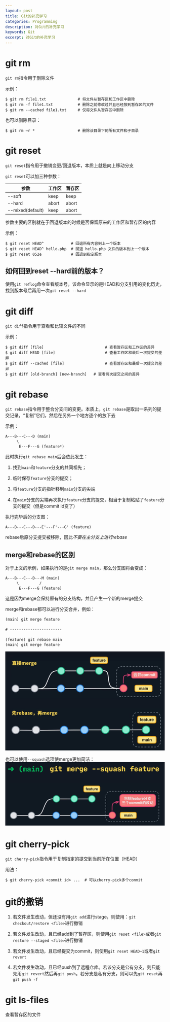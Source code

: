 ```yaml
---
layout: post
title: Git的补充学习
categories: Programming
description: 对Git的补充学习
keywords: Git
excerpt: 对Git的补充学习
---
```


# git rm
`git rm`指令用于删除文件

示例：

```
$ git rm file1.txt              # 将文件从暂存区和工作区中删除  
$ git rm -f file1.txt           # 删除之前修改过并且已经放到暂存区的文件  
$ git rm --cached file1.txt     # 仅将文件从暂存区中删除
```
也可以删除目录：
```
$ git rm –r *                   # 删除该目录下的所有文件和子目录
```

# git reset
`git reset`指令用于撤销变更/回退版本，本质上就是向上移动分支

`git reset`可以加三种参数：

|参数| 工作区 | 暂存区 |
|----------|----------|----------|
| --soft    | keep  | keep |
| --hard   | abort   | abort   |
| --mixed(default)    | keep   | abort  |

参数主要的区别就在于回退版本的时候是否保留原来的工作区和暂存区的内容

示例：

```
$ git reset HEAD^            # 回退所有内容到上一个版本  
$ git reset HEAD^ hello.php  # 回退 hello.php 文件的版本到上一个版本  
$ git reset 052e             # 回退到指定版本
```

## 如何回到reset --hard前的版本？
使用`git reflog`命令查看版本号，该命令显示的是HEAD和分支引用的变化历史，找到版本号后再用一次`git reset --hard`


# git diff
`git diff`指令用于查看和比较文件的不同

示例：
```
$ git diff [file]                           # 查看暂存区和工作区的差异  
$ git diff HEAD [file]                      # 查看工作区和最后一次提交的差异
$ git diff --cached [file]                  # 查看暂存区和最后一次提交的差异
$ git diff [old-branch] [new-branch]   # 查看两次提交之间的差异
```

# git rebase
`git rebase`指令用于整合分支间的变更。本质上，`git rebase`是取出一系列的提交记录，“复制”它们，然后在另外一个地方逐个的放下去

示例：
```
A---B---C---D (main)
     \
      E---F---G (feature*)
```
此时执行`git rebase main`后会依此发生：

1. 找到`main`和`feature`分支的共同祖先；

2. 临时保存`feature`分支的提交；

3. 将`feature`分支的指针移到`main`分支的尖端

4. 在`main`分支的尖端再次执行`feature`分支的提交，相当于复制粘贴了`feature`分支的提交（但是commit id变了）

执行完毕后的分支图：
```
A---B---C---D---E'---F'---G' (feature)
```
rebase后原分支提交被移除，因此*不要在主分支上进行rebase*

## merge和rebase的区别
对于上文的示例，如果执行的是`git merge main`，那么分支图将会变成：
```
A---B---C---D---M (main)
     \         /
      E---F---G (feature)
```
这是因为merge会保持原有的分支结构，并且产生一个新的merge提交

merge和rebase都可以进行分支合并，例如：
```
(main) git merge feature

# -----------------------

(feature) git rebase main
(main) git merge feature
```


![](/images/posts/merge_rebase.png) 

也可以使用`--squash`选项使merge更加简洁：
![](/images/posts/squash.png) 

# git cherry-pick
`git cherry-pick`指令用于复制指定的提交到当前所在位置（HEAD）

用法：
```
$ git cherry-pick <commit id> ...  # 可以cherry-pick多个commit 
```
# git的撤销
1. 若文件发生改动，但还没有用`git add`进行stage，则使用：`git checkout/restore <file>`进行撤销

2. 若文件发生改动，且已经add到了暂存区，则使用`git reset <file>`或者`git restore --staged <file>`进行撤销

3. 若文件发生改动，且已经提交为commit，则使用`git reset HEAD~1`或者`git revert`

4. 若文件发生改动，且已经push到了远程仓库。若该分支是公有分支，则只能先用`git revert`然后再`git push`。若分支是私有分支，则可以先`git reset`再`git push -f`

# git ls-files
查看暂存区的文件